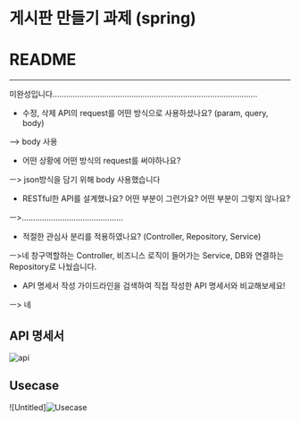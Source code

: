 # 게시판 만들기 과제 (spring)


# README

---

미완성입니다……………………………………………………………………………….

- 수정, 삭제 API의 request를 어떤 방식으로 사용하셨나요? (param, query, body)

—> body 사용

- 어떤 상황에 어떤 방식의 request를 써야하나요?

ㅡ> json방식을 담기 위해 body 사용했습니다 

- RESTful한 API를 설계했나요? 어떤 부분이 그런가요? 어떤 부분이 그렇지 않나요?

ㅡ>………………………………………

- 적절한 관심사 분리를 적용하였나요? (Controller, Repository, Service)

ㅡ>네 창구역할하는 Controller, 비즈니스 로직이 들어가는 Service, DB와 연결하는 Repository로 나눴습니다.

- API 명세서 작성 가이드라인을 검색하여 직접 작성한 API 명세서와 비교해보세요!

ㅡ> 네

## API 명세서
![api](https://user-images.githubusercontent.com/116135174/206619546-d99f0a50-c411-465d-b6da-27eaabc0136c.png)

## Usecase

![Untitled]![Usecase](https://user-images.githubusercontent.com/116135174/206619476-b703c2e2-05ba-4cd2-ad53-c1f72c512dd6.png)
